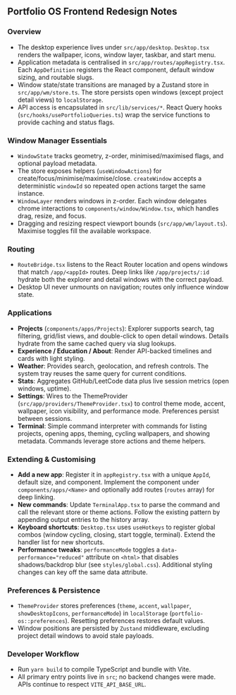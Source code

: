 ## Portfolio OS Frontend Redesign Notes

### Overview
- The desktop experience lives under `src/app/desktop`. `Desktop.tsx` renders the wallpaper, icons, window layer, taskbar, and start menu.
- Application metadata is centralised in `src/app/routes/appRegistry.tsx`. Each `AppDefinition` registers the React component, default window sizing, and routable slugs.
- Window state/state transitions are managed by a Zustand store in `src/app/wm/store.ts`. The store persists open windows (except project detail views) to `localStorage`.
- API access is encapsulated in `src/lib/services/*`. React Query hooks (`src/hooks/usePortfolioQueries.ts`) wrap the service functions to provide caching and status flags.

### Window Manager Essentials
- `WindowState` tracks geometry, z-order, minimised/maximised flags, and optional payload metadata.
- The store exposes helpers (`useWindowActions`) for create/focus/minimise/maximise/close. `createWindow` accepts a deterministic `windowId` so repeated open actions target the same instance.
- `WindowLayer` renders windows in z-order. Each window delegates chrome interactions to `components/window/Window.tsx`, which handles drag, resize, and focus.
- Dragging and resizing respect viewport bounds (`src/app/wm/layout.ts`). Maximise toggles fill the available workspace.

### Routing
- `RouteBridge.tsx` listens to the React Router location and opens windows that match `/app/<appId>` routes. Deep links like `/app/projects/:id` hydrate both the explorer and detail windows with the correct payload.
- Desktop UI never unmounts on navigation; routes only influence window state.

### Applications
- **Projects** (`components/apps/Projects`): Explorer supports search, tag filtering, grid/list views, and double-click to open detail windows. Details hydrate from the same cached query via slug lookups.
- **Experience / Education / About**: Render API-backed timelines and cards with light styling.
- **Weather**: Provides search, geolocation, and refresh controls. The system tray reuses the same query for current conditions.
- **Stats**: Aggregates GitHub/LeetCode data plus live session metrics (open windows, uptime).
- **Settings**: Wires to the ThemeProvider (`src/app/providers/ThemeProvider.tsx`) to control theme mode, accent, wallpaper, icon visibility, and performance mode. Preferences persist between sessions.
- **Terminal**: Simple command interpreter with commands for listing projects, opening apps, theming, cycling wallpapers, and showing metadata. Commands leverage store actions and theme helpers.

### Extending & Customising
- **Add a new app**: Register it in `appRegistry.tsx` with a unique `AppId`, default size, and component. Implement the component under `components/apps/<Name>` and optionally add routes (`routes` array) for deep linking.
- **New commands**: Update `TerminalApp.tsx` to parse the command and call the relevant store or theme actions. Follow the existing pattern by appending output entries to the history array.
- **Keyboard shortcuts**: `Desktop.tsx` uses `useHotkeys` to register global combos (window cycling, closing, start toggle, terminal). Extend the handler list for new shortcuts.
- **Performance tweaks**: `performanceMode` toggles a `data-performance="reduced"` attribute on `<html>` that disables shadows/backdrop blur (see `styles/global.css`). Additional styling changes can key off the same data attribute.

### Preferences & Persistence
- `ThemeProvider` stores preferences (`theme`, `accent`, `wallpaper`, `showDesktopIcons`, `performanceMode`) in `localStorage` (`portfolio-os::preferences`). Resetting preferences restores default values.
- Window positions are persisted by `Zustand` middleware, excluding project detail windows to avoid stale payloads.

### Developer Workflow
- Run `yarn build` to compile TypeScript and bundle with Vite.
- All primary entry points live in `src`; no backend changes were made. APIs continue to respect `VITE_API_BASE_URL`.
